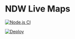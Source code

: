# NDW Live Maps
[![Node.js CI](https://github.com/palladiumkenya/dwh-maps/actions/workflows/node.js.yml/badge.svg)](https://github.com/palladiumkenya/dwh-maps/actions/workflows/node.js.yml)

[![Deploy](https://github.com/palladiumkenya/dwh-maps/actions/workflows/depoly.yml/badge.svg)](https://github.com/palladiumkenya/dwh-maps/actions/workflows/depoly.yml)
